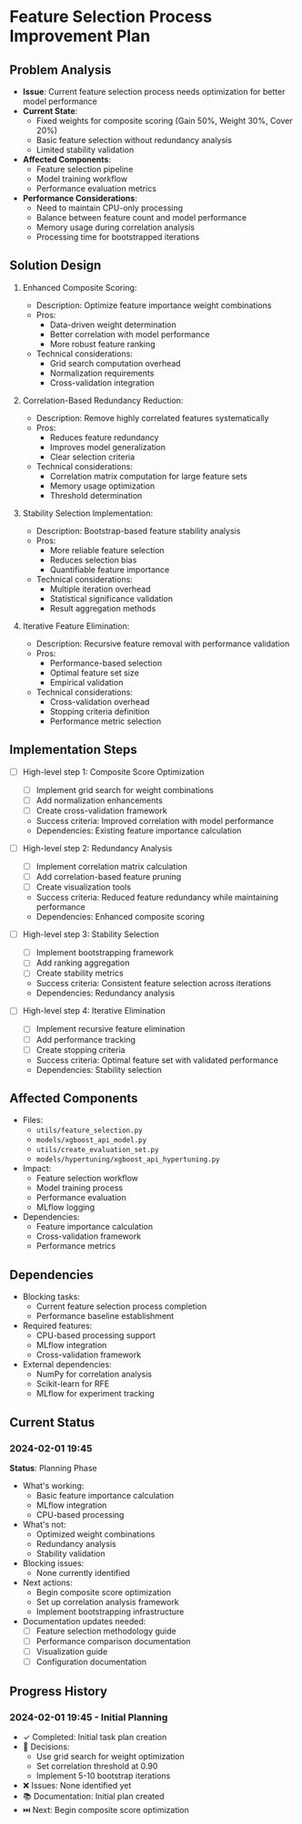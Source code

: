 # Feature Selection Process Improvement Plan

## Problem Analysis

- **Issue**: Current feature selection process needs optimization for better model performance
- **Current State**: 
  - Fixed weights for composite scoring (Gain 50%, Weight 30%, Cover 20%)
  - Basic feature selection without redundancy analysis
  - Limited stability validation
- **Affected Components**:
  - Feature selection pipeline
  - Model training workflow
  - Performance evaluation metrics
- **Performance Considerations**:
  - Need to maintain CPU-only processing
  - Balance between feature count and model performance
  - Memory usage during correlation analysis
  - Processing time for bootstrapped iterations

## Solution Design

1. Enhanced Composite Scoring:
   - Description: Optimize feature importance weight combinations
   - Pros:
     - Data-driven weight determination
     - Better correlation with model performance
     - More robust feature ranking
   - Technical considerations:
     - Grid search computation overhead
     - Normalization requirements
     - Cross-validation integration

2. Correlation-Based Redundancy Reduction:
   - Description: Remove highly correlated features systematically
   - Pros:
     - Reduces feature redundancy
     - Improves model generalization
     - Clear selection criteria
   - Technical considerations:
     - Correlation matrix computation for large feature sets
     - Memory usage optimization
     - Threshold determination

3. Stability Selection Implementation:
   - Description: Bootstrap-based feature stability analysis
   - Pros:
     - More reliable feature selection
     - Reduces selection bias
     - Quantifiable feature importance
   - Technical considerations:
     - Multiple iteration overhead
     - Statistical significance validation
     - Result aggregation methods

4. Iterative Feature Elimination:
   - Description: Recursive feature removal with performance validation
   - Pros:
     - Performance-based selection
     - Optimal feature set size
     - Empirical validation
   - Technical considerations:
     - Cross-validation overhead
     - Stopping criteria definition
     - Performance metric selection

## Implementation Steps

- [ ] High-level step 1: Composite Score Optimization
  - [ ] Implement grid search for weight combinations
  - [ ] Add normalization enhancements
  - [ ] Create cross-validation framework
  - Success criteria: Improved correlation with model performance
  - Dependencies: Existing feature importance calculation

- [ ] High-level step 2: Redundancy Analysis
  - [ ] Implement correlation matrix calculation
  - [ ] Add correlation-based feature pruning
  - [ ] Create visualization tools
  - Success criteria: Reduced feature redundancy while maintaining performance
  - Dependencies: Enhanced composite scoring

- [ ] High-level step 3: Stability Selection
  - [ ] Implement bootstrapping framework
  - [ ] Add ranking aggregation
  - [ ] Create stability metrics
  - Success criteria: Consistent feature selection across iterations
  - Dependencies: Redundancy analysis

- [ ] High-level step 4: Iterative Elimination
  - [ ] Implement recursive feature elimination
  - [ ] Add performance tracking
  - [ ] Create stopping criteria
  - Success criteria: Optimal feature set with validated performance
  - Dependencies: Stability selection

## Affected Components

- Files:
  - `utils/feature_selection.py`
  - `models/xgboost_api_model.py`
  - `utils/create_evaluation_set.py`
  - `models/hypertuning/xgboost_api_hypertuning.py`
- Impact:
  - Feature selection workflow
  - Model training process
  - Performance evaluation
  - MLflow logging
- Dependencies:
  - Feature importance calculation
  - Cross-validation framework
  - Performance metrics

## Dependencies

- Blocking tasks:
  - Current feature selection process completion
  - Performance baseline establishment
- Required features:
  - CPU-based processing support
  - MLflow integration
  - Cross-validation framework
- External dependencies:
  - NumPy for correlation analysis
  - Scikit-learn for RFE
  - MLflow for experiment tracking

## Current Status

### 2024-02-01 19:45

**Status**: Planning Phase

- What's working:
  - Basic feature importance calculation
  - MLflow integration
  - CPU-based processing
- What's not:
  - Optimized weight combinations
  - Redundancy analysis
  - Stability validation
- Blocking issues:
  - None currently identified
- Next actions:
  - Begin composite score optimization
  - Set up correlation analysis framework
  - Implement bootstrapping infrastructure
- Documentation updates needed:
  - [ ] Feature selection methodology guide
  - [ ] Performance comparison documentation
  - [ ] Visualization guide
  - [ ] Configuration documentation

## Progress History

### 2024-02-01 19:45 - Initial Planning

- ✓ Completed: Initial task plan creation
- 🤔 Decisions:
  - Use grid search for weight optimization
  - Set correlation threshold at 0.90
  - Implement 5-10 bootstrap iterations
- ❌ Issues: None identified yet
- 📚 Documentation: Initial plan created
- ⏭️ Next: Begin composite score optimization 